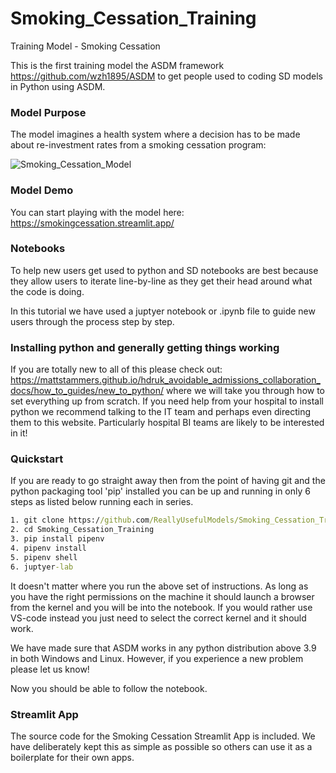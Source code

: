 # Smoking_Cessation_Training
Training Model - Smoking Cessation

This is the first training model the ASDM framework https://github.com/wzh1895/ASDM to get people used to coding SD models in Python using ASDM. 

### Model Purpose

The model imagines a health system where a decision has to be made about re-investment rates from a smoking cessation program:

![Smoking_Cessation_Model](https://github.com/ReallyUsefulModels/Smoking_Cessation_Training/blob/main/assets/Smoking_Cessation_Model.PNG)

### Model Demo

You can start playing with the model here: https://smokingcessation.streamlit.app/

### Notebooks

To help new users get used to python and SD notebooks are best because they allow users to iterate line-by-line as they get their head around what the code is doing. 

In this tutorial we have used a juptyer notebook or .ipynb file to guide new users through the process step by step. 

### Installing python and generally getting things working

If you are totally new to all of this please check out: https://mattstammers.github.io/hdruk_avoidable_admissions_collaboration_docs/how_to_guides/new_to_python/ where we will take you through how to set everything up from scratch. If you need help from your hospital to install python we recommend talking to the IT team and perhaps even directing them to this website. Particularly hospital BI teams are likely to be interested in it!

### Quickstart

If you are ready to go straight away then from the point of having git and the python packaging tool 'pip' installed you can be up and running in only 6 steps as listed below running each in series.

```bat
1. git clone https://github.com/ReallyUsefulModels/Smoking_Cessation_Training.git
2. cd Smoking_Cessation_Training
3. pip install pipenv
4. pipenv install
5. pipenv shell
6. juptyer-lab
```

It doesn't matter where you run the above set of instructions. As long as you have the right permissions on the machine it should launch a browser from the kernel and you will be into the notebook. If you would rather use VS-code instead you just need to select the correct kernel and it should work.

We have made sure that ASDM works in any python distribution above 3.9 in both Windows and Linux. However, if you experience a new problem please let us know!

Now you should be able to follow the notebook.

### Streamlit App

The source code for the Smoking Cessation Streamlit App is included. We have deliberately kept this as simple as possible so others can use it as a boilerplate for their own apps.